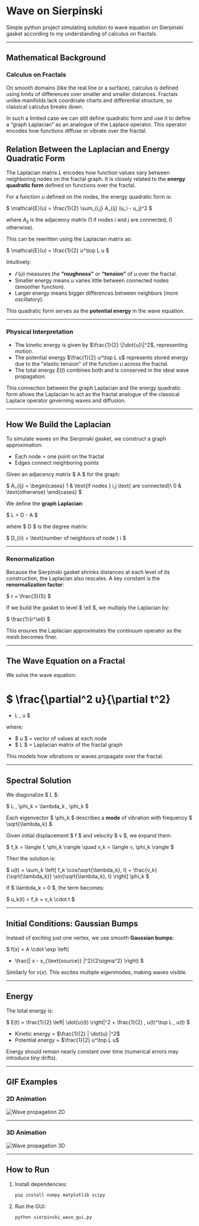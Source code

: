 # Wave on Sierpinski

Simple python project simulating solution to wave equation on Sierpinski gasket according to my understanding of calculus on fractals.

---

## Mathematical Background

### Calculus on Fractals

On smooth domains (like the real line or a surface), calculus is defined using limits of differences over smaller and smaller distances. Fractals unlike manifolds lack coordinate charts and differential structure, so classical calculus breaks down.

In such a limited case we can still define quadratic form and use it to define a “graph Laplacian” as an analogue of the Laplace operator. This operator encodes how functions diffuse or vibrate over the fractal.

## Relation Between the Laplacian and Energy Quadratic Form

The Laplacian matrix $L$ encodes how function values vary between neighboring nodes on the fractal graph. It is closely related to the **energy quadratic form** defined on functions over the fractal.

For a function $u$ defined on the nodes, the energy quadratic form is:

$
\mathcal{E}(u) = \frac{1}{2} \sum_{i,j} A_{ij} (u_i - u_j)^2
$

where $A_{ij}$ is the adjacency matrix (1 if nodes $i$ and $j$ are connected, 0 otherwise).

This can be rewritten using the Laplacian matrix as:

$
\mathcal{E}(u) = \frac{1}{2} u^\top L u
$

Intuitively:

- $\mathcal{E}(u)$ measures the **“roughness”** or **“tension”** of $u$ over the fractal.
- Smaller energy means $u$ varies little between connected nodes (smoother function).
- Larger energy means bigger differences between neighbors (more oscillatory).

This quadratic form serves as the **potential energy** in the wave equation.

---

### Physical Interpretation

- The kinetic energy is given by $\frac{1}{2} \|\dot{u}\|^2$, representing motion.
- The potential energy $\frac{1}{2} u^\top L u$ represents stored energy due to the "elastic tension" of the function $u$ across the fractal.
- The total energy $E(t)$ combines both and is conserved in the ideal wave propagation.

This connection between the graph Laplacian and the energy quadratic form allows the Laplacian to act as the fractal analogue of the classical Laplace operator governing waves and diffusion.


---

## How We Build the Laplacian

To simulate waves on the Sierpinski gasket, we construct a graph approximation:

- Each node = one point on the fractal
- Edges connect neighboring points

Given an adjacency matrix $ A $ for the graph:

$
A_{ij} =
\begin{cases}
1 & \text{if nodes } i,j \text{ are connected}\\
0 & \text{otherwise}
\end{cases}
$

We define the **graph Laplacian**:

$
L = D - A
$

where $ D $ is the degree matrix:

$
D_{ii} = \text{number of neighbors of node } i
$

---

### Renormalization

Because the Sierpinski gasket shrinks distances at each level of its construction, the Laplacian also rescales. A key constant is the **renormalization factor**:

$
r = \frac{3}{5}
$

If we build the gasket to level $ \ell $, we multiply the Laplacian by:

$
\frac{1}{r^\ell}
$

This ensures the Laplacian approximates the continuum operator as the mesh becomes finer.

---

## The Wave Equation on a Fractal

We solve the wave equation:

$
\frac{\partial^2 u}{\partial t^2}
=
- L \, u
$

where:
- $ u $ = vector of values at each node
- $ L $ = Laplacian matrix of the fractal graph

This models how vibrations or waves propagate over the fractal.

---

## Spectral Solution

We diagonalize $ L $:

$
L \, \phi_k = \lambda_k \, \phi_k
$

Each eigenvector $ \phi_k $ describes a **mode** of vibration with frequency $ \sqrt{\lambda_k} $.

Given initial displacement $ f $ and velocity $ v $, we expand them:

$
f_k = \langle f, \phi_k \rangle
\quad
v_k = \langle v, \phi_k \rangle
$

Then the solution is:

$
u(t) = \sum_k
\left[
f_k \cos(\sqrt{\lambda_k}\, t)
+
\frac{v_k}{\sqrt{\lambda_k}} \sin(\sqrt{\lambda_k}\, t)
\right]
\phi_k
$

If $ \lambda_k = 0 $, the term becomes:

$
u_k(t) = f_k + v_k \cdot t
$

---

## Initial Conditions: Gaussian Bumps

Instead of exciting just one vertex, we use smooth **Gaussian bumps**:

$
f(x) =
A \cdot \exp
\left(
- \frac{\| x - x_{\text{source}} \|^2}{2\sigma^2}
\right)
$

Similarly for $v(x)$. This excites multiple eigenmodes, making waves visible.

---

## Energy

The total energy is:



$
E(t) =
\frac{1}{2} \left\| \dot{u}(t) \right\|^2
+
\frac{1}{2} \, u(t)^\top L \, u(t)
$


- Kinetic energy = $\frac{1}{2} | \dot{u} |^2$
- Potential energy = $\frac{1}{2} u^\top L u$

Energy should remain nearly constant over time (numerical errors may introduce tiny drifts).

---

## GIF Examples

### 2D Animation

![Wave propagation 2D](2d.gif)

---

### 3D Animation

![Wave propagation 3D](3d.gif)

---

## How to Run

1. Install dependencies:
    ```bash
    pip install numpy matplotlib scipy
    ```

2. Run the GUI:
    ```bash
    python sierpinski_wave_gui.py
    ```

